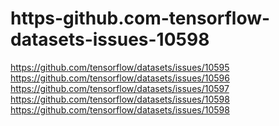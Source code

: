 # https-github.com-tensorflow-datasets-issues-10598
https://github.com/tensorflow/datasets/issues/10595 https://github.com/tensorflow/datasets/issues/10596 https://github.com/tensorflow/datasets/issues/10597 https://github.com/tensorflow/datasets/issues/10598 https://github.com/tensorflow/datasets/issues/10598
